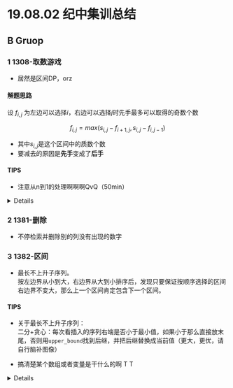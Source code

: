 # 19.08.02 纪中集训总结

## B Gruop

### 1 1308-取数游戏

- 居然是区间DP，orz

#### 解题思路

设 $f_{i,j}$ 为左边可以选择$i$，右边可以选择$j$时先手最多可以取得的奇数个数

$$
f_{i,j}=max(s_{i,j}-f_{i+1,j},s_{i,j}-f_{i,j-1})
$$

- 其中$s_{i,j}$是这个区间中的质数个数
- 要减去的原因是**先手**变成了**后手**

#### TIPS

- 注意从n到1的处理啊啊啊QvQ（50min）

<details>

```cpp
#include<cstdio>
#include<algorithm>
using namespace std;

const int N=110;
int in[N],s[N],dp[N][N],n;

inline int si(int l,int r){
    if(l<=r) return s[r]-s[l-1];
    else return s[r]+s[n]-s[l-1];
}

inline int ne(int x){
    return x>n?x-n:x;
}

int main(){
    scanf("%d",&n);
    for(int i=1;i<=n;++i){
        scanf("%d",in+i);
        s[i]=s[i-1]+(in[i]&1);
    }
    for(int k=1;k<n;++k){
        for(int i=1;i<=n;++i){
            dp[i][ne(i+k-1)]=si(i,ne(i+k-1))-min(dp[ne(i+1)][ne(i+k-1)],dp[i][ne(i+k-2)]);
        }
    }
    int ans=0;
    for(int i=1;i<=n;++i)
        if(si(1,n)>2*dp[i][ne(i+n-2)])  ++ans;
    printf("%d\n",ans);
    return 0;
}
```

</details>

### 2 1381-删除

- 不停检索并删除别的列没有出现的数字

### 3 1382-区间

- 最长不上升子序列。  
  按左边界从小到大，右边界从大到小排序后，发现只要保证按顺序选择的区间右边界不变大，那么上一个区间肯定包含下一个区间。

#### TIPS

- 关于最长不上升子序列：  
  二分+贪心：每次看插入的序列右端是否小于最小值，如果小于那么直接放末尾，否则用`upper_bound`找到后继，并把后继替换成当前值（更大，更优，请自行脑补图像）

- 搞清楚某个数组或者变量是干什么的啊 T T

<details>

```cpp
#include<cstdio>
#include<utility>
#include<algorithm>
using namespace std;

const int N=100010;

struct inp{
    int first,second;
    bool operator < (inp b){
        if(first==b.first)  return second<b.second;
        return first>b.first;
    }
}in[N];

int li[N],pt=0;
int main(){
    int n;
    scanf("%d",&n);
    for(int i=0;i<n;++i)    scanf("%d %d",&in[i].first,&in[i].second);
    sort(in,in+n);
    // li[++pt]=0;
    for(int i=0;i<n;++i){
        if(li[pt]<=in[i].second)    li[++pt]=in[i].second;
        else *upper_bound(li+1,li+pt+1,in[i].second)=in[i].second;
        // printf("%d %d\n",in[i].first,in[i].second);
    }
    printf("%d\n",pt);
    return 0;
}
```

</details>